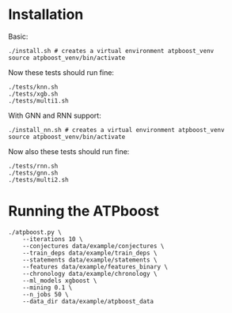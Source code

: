 # Installation

Basic:
```
./install.sh # creates a virtual environment atpboost_venv
source atpboost_venv/bin/activate
```

Now these tests should run fine:
```
./tests/knn.sh
./tests/xgb.sh
./tests/multi1.sh
```

With GNN and RNN support:

```
./install_nn.sh # creates a virtual environment atpboost_venv
source atpboost_venv/bin/activate
```

Now also these tests should run fine:
```
./tests/rnn.sh
./tests/gnn.sh
./tests/multi2.sh
```


# Running the ATPboost

```
./atpboost.py \
	--iterations 10 \
	--conjectures data/example/conjectures \
	--train_deps data/example/train_deps \
	--statements data/example/statements \
	--features data/example/features_binary \
	--chronology data/example/chronology \
	--ml_models xgboost \
	--mining 0.1 \
	--n_jobs 50 \
	--data_dir data/example/atpboost_data
```

